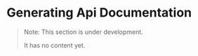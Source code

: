 Generating Api Documentation
============================

> Note: This section is under development.
>
> It has no content yet.
